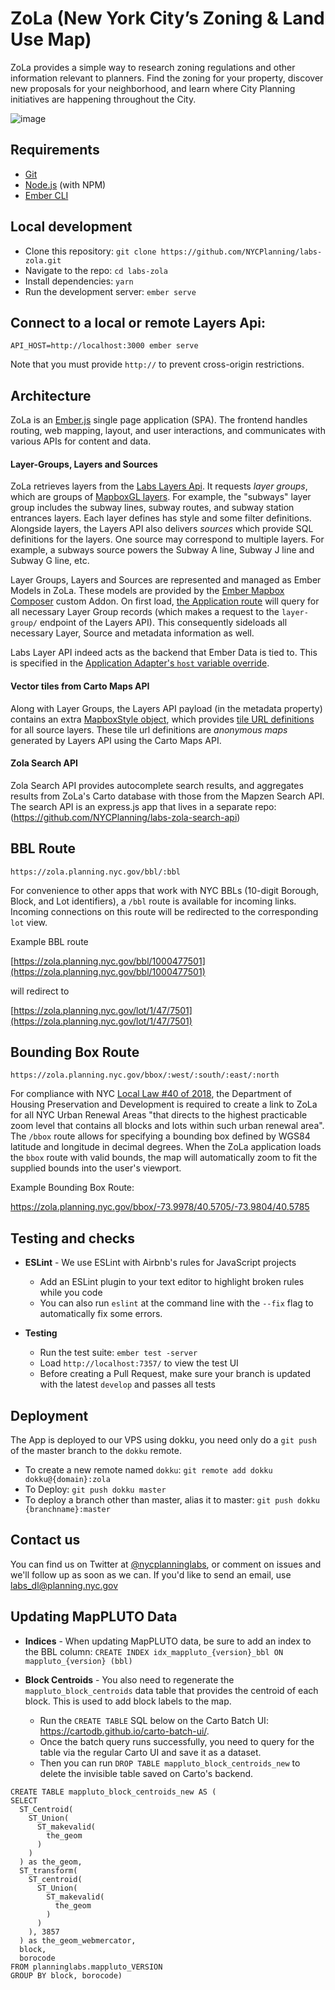 # ZoLa (New York City’s Zoning & Land Use Map)

ZoLa provides a simple way to research zoning regulations and other information relevant to planners. Find the zoning for your property, discover new proposals for your neighborhood, and learn where City Planning initiatives are happening throughout the City.

![image](https://user-images.githubusercontent.com/409279/34126699-83fe1ab0-e408-11e7-84eb-1f228f43c071.png)

## Requirements

- [Git](https://git-scm.com/)
- [Node.js](https://nodejs.org/) (with NPM)
- [Ember CLI](https://ember-cli.com/)

## Local development

- Clone this repository: `git clone https://github.com/NYCPlanning/labs-zola.git`
- Navigate to the repo: `cd labs-zola`
- Install dependencies: `yarn`
- Run the development server: `ember serve`

## Connect to a local or remote Layers Api:
```
API_HOST=http://localhost:3000 ember serve
```
Note that you must provide `http://` to prevent cross-origin restrictions.

## Architecture

ZoLa is an [Ember.js](https://www.emberjs.com/) single page application (SPA).  The frontend handles routing, web mapping, layout, and user interactions, and communicates with various APIs for content and data.

#### Layer-Groups, Layers and Sources

ZoLa retrieves layers from the [Labs Layers Api](https://github.com/nycplanning/labs-layers-api). It requests _layer groups_, which are groups of [MapboxGL layers](https://docs.mapbox.com/mapbox-gl-js/style-spec/layers/). For example, the "subways" layer group includes the subway lines, subway routes, and subway station entrances layers. Each layer defines has style and some filter definitions. Alongside layers, the Layers API also delivers _sources_ which provide SQL definitions for the layers. One source may correspond to multiple layers. For example, a subways source powers the Subway A line, Subway J line and Subway G line, etc.

Layer Groups, Layers and Sources are represented and managed as Ember Models in ZoLa. These models are provided by the [Ember Mapbox Composer](https://github.com/NYCPlanning/ember-mapbox-composer) custom Addon. On first load, [the Application route](https://github.com/NYCPlanning/labs-zola/blob/develop/app/routes/application.js#L34) will query for all necessary Layer Group records (which makes a request to the `layer-group/` endpoint of the Layers API). This consequently sideloads all necessary Layer, Source and metadata information as well.

Labs Layer API indeed acts as the backend that Ember Data is tied to. This is specified in the [Application Adapter's `host` variable override](https://github.com/NYCPlanning/labs-zola/blob/develop/app/adapters/layer-group.js#L4-L7).

#### Vector tiles from Carto Maps API
Along with Layer Groups, the Layers API payload (in the metadata property) contains an extra [MapboxStyle object](https://docs.mapbox.com/mapbox-gl-js/style-spec/root/), which provides [tile URL definitions](https://docs.mapbox.com/mapbox-gl-js/style-spec/sources/) for all source layers. These tile url definitions are _anonymous maps_ generated by Layers API using the Carto Maps API.

#### Zola Search API 
Zola Search API provides autocomplete search results, and aggregates results from ZoLa's Carto database with those from the Mapzen Search API. The search API is an express.js app that lives in a separate repo: (https://github.com/NYCPlanning/labs-zola-search-api)

## BBL Route

 `https://zola.planning.nyc.gov/bbl/:bbl`

For convenience to other apps that work with NYC BBLs (10-digit Borough, Block, and Lot identifiers), a `/bbl` route is available for incoming links.  Incoming connections on this route will be redirected to the corresponding `lot` view.

Example BBL route

[https://zola.planning.nyc.gov/bbl/1000477501](https://zola.planning.nyc.gov/bbl/1000477501)

will redirect to 

[https://zola.planning.nyc.gov/lot/1/47/7501](https://zola.planning.nyc.gov/lot/1/47/7501)

## Bounding Box Route

`https://zola.planning.nyc.gov/bbox/:west/:south/:east/:north`


For compliance with NYC [Local Law #40 of 2018](http://nyc.legistar1.com/nyc/attachments/f6a21032-ecd2-4197-ba05-f415caa39ecf.pdf), the Department of Housing Preservation and Development is required to create a link to ZoLa for all NYC Urban Renewal Areas "that directs to the highest practicable zoom level that contains all blocks and lots within such urban renewal area".  The `/bbox` route allows for specifying a bounding box defined by WGS84 latitude and longitude in decimal degrees.  When the ZoLa application loads the `bbox` route with valid bounds, the map will automatically zoom to fit the supplied bounds into the user's viewport.

Example Bounding Box Route:

https://zola.planning.nyc.gov/bbox/-73.9978/40.5705/-73.9804/40.5785

## Testing and checks

- **ESLint** - We use ESLint with Airbnb's rules for JavaScript projects
  - Add an ESLint plugin to your text editor to highlight broken rules while you code
  - You can also run `eslint` at the command line with the `--fix` flag to automatically fix some errors.

- **Testing**
  - Run the test suite: `ember test -server`
  - Load `http://localhost:7357/` to view the test UI
  - Before creating a Pull Request, make sure your branch is updated with the latest `develop` and passes all tests

## Deployment

The App is deployed to our VPS using dokku, you need only do a `git push` of the master branch to the `dokku` remote.

- To create a new remote named `dokku`: `git remote add dokku dokku@{domain}:zola`
- To Deploy: `git push dokku master`
- To deploy a branch other than master, alias it to master: `git push dokku {branchname}:master`

## Contact us

You can find us on Twitter at [@nycplanninglabs](https://twitter.com/nycplanninglabs), or comment on issues and we'll follow up as soon as we can. If you'd like to send an email, use [labs_dl@planning.nyc.gov](mailto:labs_dl@planning.nyc.gov)

## Updating MapPLUTO Data

- **Indices** - When updating MapPLUTO data, be sure to add an index to the BBL column: `CREATE INDEX idx_mappluto_{version}_bbl ON mappluto_{version} (bbl)`

- **Block Centroids** - You also need to regenerate the `mappluto_block_centroids` data table that provides the centroid of each block. This is used to add block labels to the map. 
  - Run the `CREATE TABLE` SQL below on the Carto Batch UI: https://cartodb.github.io/carto-batch-ui/. 
  - Once the batch query runs successfully, you need to query for the table via the regular Carto UI and save it as a dataset.
  - Then you can run `DROP TABLE mappluto_block_centroids_new` to delete the invisible table saved on Carto's backend.

```
CREATE TABLE mappluto_block_centroids_new AS (
SELECT
  ST_Centroid(
    ST_Union(
      ST_makevalid(
        the_geom
      )
    )
  ) as the_geom,
  ST_transform(
    ST_centroid(
      ST_Union(
        ST_makevalid(
          the_geom
        )
      )
    ), 3857
  ) as the_geom_webmercator,
  block,
  borocode
FROM planninglabs.mappluto_VERSION
GROUP BY block, borocode)
```
